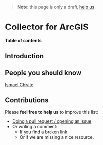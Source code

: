 > **Note**: this page is only a draft, [help us](#contributions).

# Collector for ArcGIS

<!-- START doctoc generated TOC please keep comment here to allow auto update -->
<!-- DON'T EDIT THIS SECTION, INSTEAD RE-RUN doctoc TO UPDATE -->
**Table of contents**

<!-- END doctoc generated TOC please keep comment here to allow auto update -->

## Introduction

## People you should know

[Ismael Chivite](https://www.linkedin.com/in/ismaelchivite/)

## Contributions
Please **feel free to help us** to improve this list:

* [Doing a pull request / opening an issue](https://github.com/hhkaos/awesome-arcgis#contributions)
* Or writing a comment:
  * If you find a broken link
  * Or if we are missing a nice resource.
